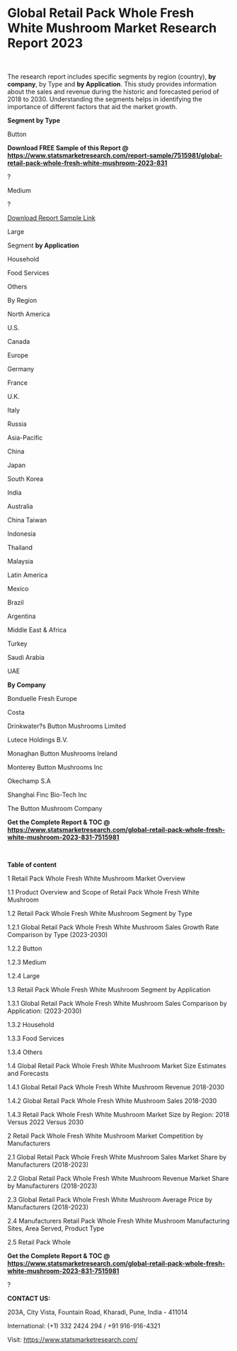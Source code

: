 <h1>Global Retail Pack Whole Fresh White Mushroom Market Research Report 2023</h1><br/><p>The research report includes specific segments by region (country), <strong>by company</strong>, by Type and <strong>by Application</strong>. This study provides information about the sales and revenue during the historic and forecasted period of 2018 to 2030. Understanding the segments helps in identifying the importance of different factors that aid the market growth.</p>
 
 
 
 <p><strong>Segment by Type</strong></p>
 
 
 
 <p>Button</p>
 
 
 
 <div><b>Download FREE Sample of this Report @ <a href="https://www.statsmarketresearch.com/download-free-sample/7515981/global-retail-pack-whole-fresh-white-mushroom-2023-831">https://www.statsmarketresearch.com/report-sample/7515981/global-retail-pack-whole-fresh-white-mushroom-2023-831</a></b></div>
 
 
 
 <p>? </p>
 
 
 
 <p>Medium</p>
 
 
 
 <p>? </p>
 
 
 
 <p><a href="https://www.statsmarketresearch.com/download-free-sample/7515981/global-retail-pack-whole-fresh-white-mushroom-2023-831">Download Report Sample Link</a></p>
 
 
 
 <p>Large</p>
 
 
 
 <p>Segment <strong>by Application</strong></p>
 
 
 
 <p>Household</p>
 
 
 
 <p>Food Services</p>
 
 
 
 <p>Others</p>
 
 
 
 <p>By Region</p>
 
 
 
 <p>North America</p>
 
 
 
 <p>U.S.</p>
 
 
 
 <p>Canada</p>
 
 
 
 <p>Europe</p>
 
 
 
 <p>Germany</p>
 
 
 
 <p>France</p>
 
 
 
 <p>U.K.</p>
 
 
 
 <p>Italy</p>
 
 
 
 <p>Russia</p>
 
 
 
 <p>Asia-Pacific</p>
 
 
 
 <p>China</p>
 
 
 
 <p>Japan</p>
 
 
 
 <p>South Korea</p>
 
 
 
 <p>India</p>
 
 
 
 <p>Australia</p>
 
 
 
 <p>China Taiwan</p>
 
 
 
 <p>Indonesia</p>
 
 
 
 <p>Thailand</p>
 
 
 
 <p>Malaysia</p>
 
 
 
 <p>Latin America</p>
 
 
 
 <p>Mexico</p>
 
 
 
 <p>Brazil</p>
 
 
 
 <p>Argentina</p>
 
 
 
 <p>Middle East & Africa</p>
 
 
 
 <p>Turkey</p>
 
 
 
 <p>Saudi Arabia</p>
 
 
 
 <p>UAE</p>
 
 
 
 <p><strong>By Company</strong></p>
 
 
 
 <p>Bonduelle Fresh Europe</p>
 
 
 
 <p>Costa</p>
 
 
 
 <p>Drinkwater?s Button Mushrooms Limited</p>
 
 
 
 <p>Lutece Holdings B.V.</p>
 
 
 
 <p>Monaghan Button Mushrooms Ireland</p>
 
 
 
 <p>Monterey Button Mushrooms Inc</p>
 
 
 
 <p>Okechamp S.A</p>
 
 
 
 <p>Shanghai Finc Bio-Tech Inc</p>
 
 
 
 <p>The Button Mushroom Company</p>
 
 
 
 <div><b>Get the Complete Report & TOC @ <a href="https://www.statsmarketresearch.com/global-retail-pack-whole-fresh-white-mushroom-2023-831-7515981">https://www.statsmarketresearch.com/global-retail-pack-whole-fresh-white-mushroom-2023-831-7515981</a></b></div>
 
 
 
 <p><br />
 
 <b>Table of content</b></p>
 
 
 
 <p>1 Retail Pack Whole Fresh White Mushroom Market Overview<br />
 
 1.1 Product Overview and Scope of Retail Pack Whole Fresh White Mushroom<br />
 
 1.2 Retail Pack Whole Fresh White Mushroom Segment by Type<br />
 
 1.2.1 Global Retail Pack Whole Fresh White Mushroom Sales Growth Rate Comparison by Type (2023-2030)<br />
 
 1.2.2 Button<br />
 
 1.2.3 Medium<br />
 
 1.2.4 Large<br />
 
 1.3 Retail Pack Whole Fresh White Mushroom Segment by Application<br />
 
 1.3.1 Global Retail Pack Whole Fresh White Mushroom Sales Comparison by Application: (2023-2030)<br />
 
 1.3.2 Household<br />
 
 1.3.3 Food Services<br />
 
 1.3.4 Others<br />
 
 1.4 Global Retail Pack Whole Fresh White Mushroom Market Size Estimates and Forecasts<br />
 
 1.4.1 Global Retail Pack Whole Fresh White Mushroom Revenue 2018-2030<br />
 
 1.4.2 Global Retail Pack Whole Fresh White Mushroom Sales 2018-2030<br />
 
 1.4.3 Retail Pack Whole Fresh White Mushroom Market Size by Region: 2018 Versus 2022 Versus 2030<br />
 
 2 Retail Pack Whole Fresh White Mushroom Market Competition by Manufacturers<br />
 
 2.1 Global Retail Pack Whole Fresh White Mushroom Sales Market Share by Manufacturers (2018-2023)<br />
 
 2.2 Global Retail Pack Whole Fresh White Mushroom Revenue Market Share by Manufacturers (2018-2023)<br />
 
 2.3 Global Retail Pack Whole Fresh White Mushroom Average Price by Manufacturers (2018-2023)<br />
 
 2.4 Manufacturers Retail Pack Whole Fresh White Mushroom Manufacturing Sites, Area Served, Product Type<br />
 
 2.5 Retail Pack Whole</p>
 
 
 
 <div><b>Get the Complete Report & TOC @ <a href="https://www.statsmarketresearch.com/global-retail-pack-whole-fresh-white-mushroom-2023-831-7515981">https://www.statsmarketresearch.com/global-retail-pack-whole-fresh-white-mushroom-2023-831-7515981</a></b></div>
 
 
 
 <p>? </p>
 
 
 
 <p><b>CONTACT US:</b><br />
 
 203A, City Vista, Fountain Road, Kharadi, Pune, India - 411014<br />
 
 International: (+1) 332 2424 294 / +91 916-916-4321<br />
 
 Visit: <a href="https://www.statsmarketresearch.com/">https://www.statsmarketresearch.com/</a></p>